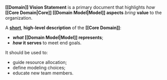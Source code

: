 **[[Domain]] Vision Statement** is a primary document that 
highlights *how* **[[Core Domain|Core]] [[Domain Model|Model]] aspects** *bring* **value** to the organization.

A <b><u>short</u></b>, **high-level description** of the **[[Core Domain]]**:
- ***what* [[Domain Model|Model]] represents**;
- ***how* it serves** to meet end goals.

It should be used to:
- guide resource allocation;
- define modeling choices;
- educate new team members.

